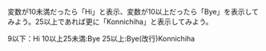 変数が10未満だったら「Hi」と表示、変数が10以上だったら「Bye」を表示してみよう。25以上であれば更に「Konnichiha」と表示してみよう。

9以下：Hi
10以上25未満:Bye
25以上:Bye(改行)Konnichiha